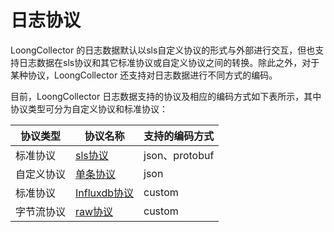 # 日志协议

LoongCollector 的日志数据默认以sls自定义协议的形式与外部进行交互，但也支持日志数据在sls协议和其它标准协议或自定义协议之间的转换。除此之外，对于某种协议，LoongCollector 还支持对日志数据进行不同方式的编码。

目前，LoongCollector 日志数据支持的协议及相应的编码方式如下表所示，其中协议类型可分为自定义协议和标准协议：

| 协议类型  | 协议名称                                                                                             | 支持的编码方式       |
|-------|--------------------------------------------------------------------------------------------------|---------------|
| 标准协议  | [sls协议](protocol-spec/sls.md)                                                                  | json、protobuf |
| 自定义协议 | [单条协议](protocol-spec/custom_single.md)                                                         | json          |
| 标准协议  | [Influxdb协议](https://docs.influxdata.com/influxdb/v1.8/write_protocols/line_protocol_reference/) | custom        |
| 字节流协议 | [raw协议](protocol-spec/raw.md)                                                                  | custom        |
